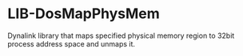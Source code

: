 # LIB-DosMapPhysMem
Dynalink library that maps specified physical memory region to 32bit process address space and unmaps it.
